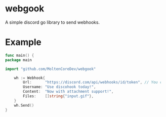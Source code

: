 # webgook
A simple discord go library to send webhooks.

# Example
```go
func main() {
package main

import "github.com/MoltenCoreDev/webgook"

	wh := Webhook{
		Url:      "https://discord.com/api/webhooks/id/token", // You can copy this from the channel settings, where you create the webhook
		Username: "Use discohook today!",
		Content:  "Now with attachment support!",
		Files:    []string{"input.gif"},
	}
	wh.Send()
}

```